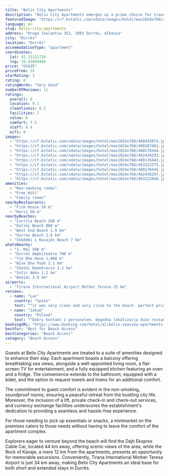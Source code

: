 ```yaml
---
title: "Belix City Apartments"
description: "Belix City Apartments emerges as a prime choice for travelers seeking comfort and convenience in Durrës, situated a mere stone's throw away from the pristine Currila Beach and within easy reach of Kallmi Beach."
featuredImage: "https://cf.bstatic.com/xdata/images/hotel/max1024x768/480435874.jpg?k=74d5291599e14d0a2d0c20d1c2e1956f6026fb74f813099dccdc6ce7334db9ba&o=&hp=1"
language: en
slug: belix-city-apartments
address: "Rruga Taulantia 352, 2002 Durrës, Albania"
city: "Durrës"
location: "Durrës"
accommodationType: "apartment"
coordinates:
  lat: 41.31221728
  lng: 19.43699486
price: "US$35"
priceFrom: 35
starRating: 3
rating: 8
ratingWords: "Very Good"
numberOfReviews: 11
ratings:
  overall: 8
  location: 9.1
  cleanliness: 8.2
  facilities: 7
  value: 8
  comfort: 7.5
  staff: 8.4
  wifi: 0
images:
  - "https://cf.bstatic.com/xdata/images/hotel/max1024x768/480435874.jpg?k=74d5291599e14d0a2d0c20d1c2e1956f6026fb74f813099dccdc6ce7334db9ba&o=&hp=1"
  - "https://cf.bstatic.com/xdata/images/hotel/max1024x768/480207462.jpg?k=317f79e700e9084af82ed848f38d59e2404fecceaff8595bc33b7137f25c1a10&o=&hp=1"
  - "https://cf.bstatic.com/xdata/images/hotel/max1024x768/480176444.jpg?k=a476370c1e141aab348b84692880614325eaa4d8db1bd47bd83015154a65a613&o=&hp=1"
  - "https://cf.bstatic.com/xdata/images/hotel/max1024x768/482436293.jpg?k=34aaa8876f1b89698ee4c2e4c1c99c4788fd196747ab11a4b6b563c7bb6251c4&o=&hp=1"
  - "https://cf.bstatic.com/xdata/images/hotel/max1024x768/480176443.jpg?k=2e54209d7e691146efb18c53880fd3f6dfc97d4727aee06afc87a291356e3975&o=&hp=1"
  - "https://cf.bstatic.com/xdata/images/hotel/max1024x768/463122375.jpg?k=d458bc56883023b3d674eea52b0a5ecb317a1402664c57e6ea2408a8d58cef74&o=&hp=1"
  - "https://cf.bstatic.com/xdata/images/hotel/max1024x768/480176445.jpg?k=9e1466e40a1be80ac9263ac7518a51b600911083113751196bb68312e4e017f9&o=&hp=1"
  - "https://cf.bstatic.com/xdata/images/hotel/max1024x768/482436297.jpg?k=99ec4f478a045553a31b06d72cd681d4361f8df39a7970fe5acdfd44fd059cc5&o=&hp=1"
  - "https://cf.bstatic.com/xdata/images/hotel/max1024x768/463122048.jpg?k=5826a8622abafdb46b7937cc27deea7e48d4ac2c12863337800b0814aea95d10&o=&hp=1"
amenities:
  - "Non-smoking rooms"
  - "Free WiFi"
  - "Family rooms"
nearbyRestaurants:
  - "Fish House 50 m"
  - "Marvi 50 m"
nearbyBeaches:
  - "Currila Beach 200 m"
  - "Kallmi Beach 800 m"
  - "West End Beach 1.9 km"
  - "Durres Beach 2.6 km"
  - "Shkëmbi i Kavajës Beach 7 km"
whatsNearby:
  - "1. Maj 500 m"
  - "Durres Amphiteatre 700 m"
  - "Yje Dhe Hena 1,000 m"
  - "Wine Dhe Pooh 1.1 km"
  - "Sheshi Demokracia 1.1 km"
  - "Sotir Noka 1.2 km"
  - "Bekimi 3.9 km"
airports:
  - "Tirana International Airport Mother Teresa 25 km"
reviews:
  - name: "Lac"
    country: "Spain"
    text: "“it was very clean and very close to the beach. perfect price for the area. It is 10 minutes from the city center and within meters from all the best bars and restaurants of Durres.”"
  - name: "Jakub"
    country: "Poland"
    text: "“Dobry kontakt z personelem, dogodna lokalizacja dużo restauracji. Apartament jak za taką cenę bardzo ładny i czysty. Polecam”"
bookingURL: "https://www.booking.com/hotel/al/belix-seaview-apartments-durres.en-gb.html?aid=8035640"
bestFor: "Best for Beach Access"
bestCategories: "Beach Access"
category: "Beach Access"
---
```


Guests at Belix City Apartments are treated to a suite of amenities designed to enhance their stay. Each apartment boasts a balcony offering breathtaking sea views, alongside a well-appointed living room, a flat-screen TV for entertainment, and a fully equipped kitchen featuring an oven and a fridge. The convenience extends to the bathroom, equipped with a bidet, and the option to request towels and linens for an additional comfort.

The commitment to guest comfort is evident in the non-smoking, soundproof rooms, ensuring a peaceful retreat from the bustling city life. Moreover, the inclusion of a lift, private check-in and check-out services, and currency exchange facilities underscores the establishment's dedication to providing a seamless and hassle-free experience.

For those needing to pick up essentials or snacks, a minimarket on the premises caters to those needs without having to leave the comfort of the apartment complex. 

Explorers eager to venture beyond the beach will find the Dajti Ekspres Cable Car, located 44 km away, offering scenic views of the area, while the Rock of Kavaje, a mere 12 km from the apartments, presents an opportunity for memorable excursions. Conveniently, Tirana International Mother Teresa Airport is just 34 km away, making Belix City Apartments an ideal base for both short and extended stays in Durrës.